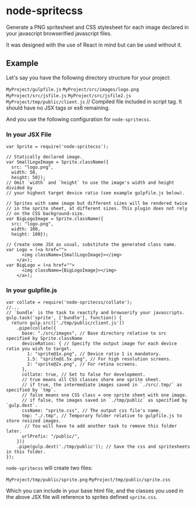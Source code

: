 # node-spritecss #

Generate a PNG spritesheet and CSS stylesheet for each image declared in
your javascript browserified javascript files.

It was designed with the use of React in mind but can be used without it.


## Example ##

Let's say you have the following directory structure for your project:

`MyProject/gulpfile.js`
`MyProject/src/images/logo.png`
`MyProject/src/jsfile.js`
`MyProject/src/jsfile2.js`
`MyProject/tmp/public/client.js` // Compiled file included in script tag. It should have no JSX tags or es6 remaining.

And you use the following configuration for `node-spritecss`.

### In your JSX File ##

    var Sprite = require('node-spritecss');

    // Statically declared image.
    var SmallLogoImage = Sprite.className({
      src: "logo.png", 
      width: 50, 
      height: 50});
    // Omit `width` and `height` to use the image's width and height divided by
    // your highest target device ratio (see example gulpfile.js below).

    // Sprites with same image but different sizes will be rendered twice
    // in the sprite sheet, at different sizes. This plugin does not rely
    // on the CSS background-size.
    var BigLogoImage = Sprite.className({
      src: "logo.png", 
      width: 100, 
      height: 100});

    // Create some JSX as usual, substitute the generated class name.
    var Logo = (<a href="">
          <img className={SmallLogoImage}></img>
        </a>);
    var BigLogo = (<a href="">
          <img className={BigLogoImage}></img>
        </a>);

### In your gulpfile.js ##

    var collate = require('node-spritecss/collate');
    //...
    // `bundle` is the task to reactify and browserify your javascripts.
    gulp.task('sprite', ['bundle'], function() {
      return gulp.src(['./tmp/public/client.js'])
        .pipe(collate({
          base: "./src/images", // Base directory relative to src specified by Sprite.className
          deviceRatios: { // Specify the output image for each device ratio you wish to target.
            1: "sprite@1x.png", // Device ratio 1 is mandatory.
            1.5: "sprite@1.5x.png", // For high resolution screens.
            2: "sprite@2x.png", // For retina screens.
          },
          collate: true, // Set to false for development. 
          // true means all CSS classes share one sprite sheet.
          // if true, the intermediate images saved in `./src/.tmp/` as specified by `tmp`.
          // false means one CSS class = one sprite sheet with one image. 
          // if false, the images saved in `./tmp/public` as specified by `gulp.dest`.
          cssName: "sprite.css", // The output css file's name.
          tmp: "./.tmp", // Temporary folder relative to gulpfile.js to store resized images.
           // You will have to add another task to remove this folder later.
          urlPrefix: "/public/",
        }))
        .pipe(gulp.dest('./tmp/public')); // Save the css and spritesheets in this folder.
    });

`node-spritecss` will create two files:

`MyProject/tmp/public/sprite.png`
`MyProject/tmp/public/sprite.css`

Which you can include in your base html file, and the classes you used in the
above JSX file will reference to sprites defined `sprite.css`.

